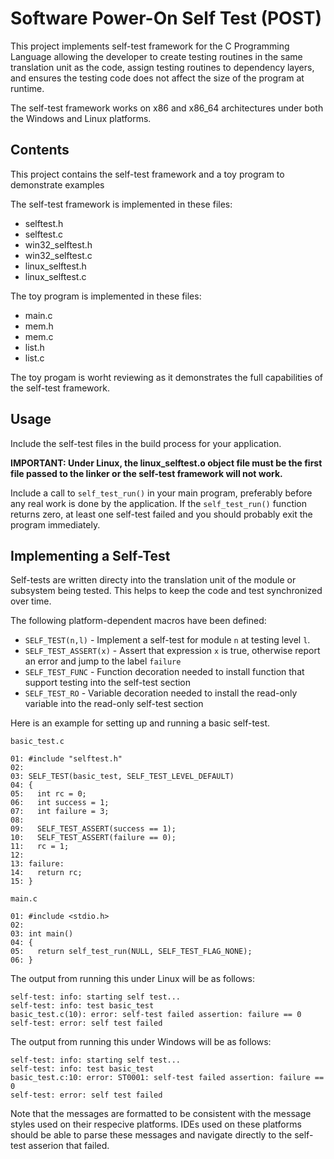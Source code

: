 # Software Power-On Self Test (POST)

This project implements self-test framework for the C Programming Language allowing the developer to create testing routines in the same translation unit as the code, assign testing routines to dependency layers, and ensures the testing code does not affect the size of the program at runtime.

The self-test framework works on x86 and x86_64 architectures under both the Windows and Linux platforms.

## Contents

This project contains the self-test framework and a toy program to demonstrate examples

The self-test framework is implemented in these files:

* selftest.h
* selftest.c
* win32_selftest.h
* win32_selftest.c
* linux_selftest.h
* linux_selftest.c

The toy program is implemented in these files:

* main.c
* mem.h
* mem.c
* list.h
* list.c

The toy progam is worht reviewing as it demonstrates the full capabilities of the self-test framework.

## Usage

Include the self-test files in the build process for your application.  

**IMPORTANT: Under Linux, the linux_selftest.o object file must be the first file passed to the linker or the self-test framework will not work.**

Include a call to `self_test_run()` in your main program, preferably before any real work is done by the application.  If the `self_test_run()` function returns zero, at least one self-test failed and you should probably exit the program immediately.

## Implementing a Self-Test

Self-tests are written directy into the translation unit of the module or subsystem being tested.  This helps to keep the code and test synchronized over time.

The following platform-dependent macros have been defined:

* `SELF_TEST(n,l)` - Implement a self-test for module `n` at testing level `l`.
* `SELF_TEST_ASSERT(x)` - Assert that expression `x` is true, otherwise report an error and jump to the label `failure`
* `SELF_TEST_FUNC` - Function decoration needed to install function that support testing into the self-test section
* `SELF_TEST_RO` - Variable decoration needed to install the read-only variable into the read-only self-test section 

Here is an example for setting up and running a basic self-test.
    
    basic_test.c
    
    01: #include "selftest.h"
    02: 
    03: SELF_TEST(basic_test, SELF_TEST_LEVEL_DEFAULT)
    04: {
    05:   int rc = 0;
    06:   int success = 1;
    07:   int failure = 3;
    08:
    09:   SELF_TEST_ASSERT(success == 1);
    10:   SELF_TEST_ASSERT(failure == 0);
    11:   rc = 1;
    12:
    13: failure:
    14:   return rc;
    15: }
    
    main.c

    01: #include <stdio.h>
    02: 
    03: int main()
    04: {
    05:   return self_test_run(NULL, SELF_TEST_FLAG_NONE);
    06: }

The output from running this under Linux will be as follows:

    self-test: info: starting self test...
    self-test: info: test basic_test
    basic_test.c(10): error: self-test failed assertion: failure == 0
    self-test: error: self test failed

The output from running this under Windows will be as follows:

    self-test: info: starting self test...
    self-test: info: test basic_test
    basic_test.c:10: error: ST0001: self-test failed assertion: failure == 0
    self-test: error: self test failed
    
Note that the messages are formatted to be consistent with the message styles used on their respecive platforms. IDEs used on these platforms should be able to parse these messages and navigate directly to the self-test asserion that failed.

